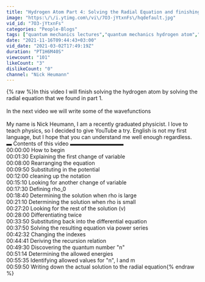 ```yaml
---
title: "Hydrogen Atom Part 4: Solving the Radial Equation and finishing up"
image: "https:\/\/i.ytimg.com\/vi\/7O3-jYtxnFs\/hqdefault.jpg"
vid_id: "7O3-jYtxnFs"
categories: "People-Blogs"
tags: ["quantum mechanics lectures","quantum mechanics hydrogen atom","quantum mechanics radial equation"]
date: "2021-11-16T09:44:43+03:00"
vid_date: "2021-03-02T17:49:19Z"
duration: "PT1H6M40S"
viewcount: "101"
likeCount: "3"
dislikeCount: "0"
channel: "Nick Heumann"
---
```

{% raw %}In this video I will finish solving the hydrogen atom by solving the radial equation that we found in part 1.<br /><br />In the next video we will write some of the wavefunctions<br /><br />My name is Nick Heumann, I am a recently graduated physicist. I love to teach physics, so I decided to give YouTube a try. English is not my first language, but I hope that you can understand me well enough regardless.<br />▬ Contents of this video  ▬▬▬▬▬▬▬▬▬▬<br />00:00:00 How to begin<br />00:01:30 Explaining the first change of variable<br />00:08:00 Rearranging the equation<br />00:09:50 Substituting in the potential <br />00:12:00 cleaning up the notation<br />00:15:10 Looking for another change of variable<br />00:17:30 Defining rho_0<br />00:18:40 Determining the solution when rho is large<br />00:21:10 Determining the solution when rho is small<br />00:27:20 Looking for the rest of the solution (v)<br />00:28:00 Differentiating twice<br />00:33:50 Substituting back into the differential equation<br />00:37:50 Solving the resulting equation via power series<br />00:42:32 Changing the indexes<br />00:44:41 Deriving the recursion relation<br />00:49:30 Discovering the quantum number &quot;n&quot;<br />00:51:14 Determining the allowed energies<br />00:55:35 Identifying allowed values for &quot;n&quot;, l and m<br />00:59:50 Writing down the actual solution to the radial equation{% endraw %}
